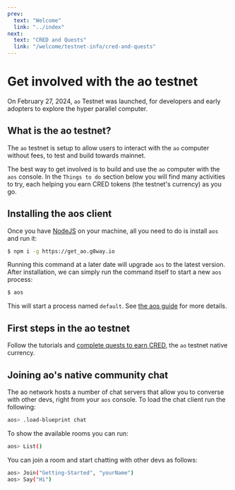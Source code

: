 ```yaml
---
prev:
  text: "Welcome"
  link: "../index"
next:
  text: "CRED and Quests"
  link: "/welcome/testnet-info/cred-and-quests"
---
```


# Get involved with the ao testnet

On February 27, 2024, `ao` Testnet was launched, for developers and early adopters to explore the hyper parallel computer.

## What is the ao testnet?

The `ao` testnet is setup to allow users to interact with the `ao` computer without fees, to test and build towards mainnet.

The best way to get involved is to build and use the `ao` computer with the `aos` console.
In the `Things to do` section below you will find many activities to try, each helping you earn CRED tokens (the testnet's currency) as you go.

## Installing the aos client

Once you have [NodeJS](https://nodejs.org) on your machine, all you need to do is install `aos` and run it:

```sh
$ npm i -g https://get_ao.g8way.io
```

Running this command at a later date will upgrade `aos` to the latest version.
After installation, we can simply run the command itself to start a new `aos` process:

```sh
$ aos
```

This will start a process named `default`. See [the aos guide](/guides/aos/index) for more details.

## First steps in the ao testnet

Follow the tutorials and [complete quests to earn CRED](/welcome/testnet-info/cred-and-quests), the `ao` testnet native currency.

## Joining ao's native community chat

The ao network hosts a number of chat servers that allow you to converse with other devs,
right from your `aos` console. To load the chat client run the following:

```sh
aos> .load-blueprint chat
```

To show the available rooms you can run:

```sh
aos> List()
```

You can join a room and start chatting with other devs as follows:

```sh
aos> Join("Getting-Started", "yourName")
aos> Say("Hi")
```
